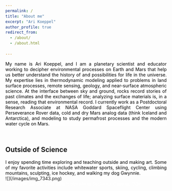```yaml
---
permalink: /
title: "About me"
excerpt: "Ari Koeppel"
author_profile: true
redirect_from: 
  - /about/
  - /about.html

---
```

<head>
<meta name="google-site-verification" content="KJPTxa2PkZnlVUa3YiA-FiAzk9be6gA1DZd-j-GZO-A" />
<!-- Google tag (gtag.js) -->
<script async src="https://www.googletagmanager.com/gtag/js?id=GA_TRACKING_ID"></script>
<script>
  window.dataLayer = window.dataLayer || [];
  function gtag(){window.dataLayer.push(arguments);}
  gtag('js', new Date());

  gtag('config', 'GA_TRACKING_ID');
</script>
</head>
<style>
body {
  background-image: url('/images/MarsRise.jpg');
  background-repeat: no-repeat;
  background-attachment: fixed;
  background-size: cover;
}
</style> 

<div style="text-align: justify;background-color:rgba(255, 255, 255, 0.5);color:Black;"> My name is Ari Koeppel, and I am a planetary scientist and educator working to decipher environmental processes on Earth and Mars that help us better understand the history of and possibilities for life in the universe. My expertise lies in thermodynamic modeling applied to problems in land surface processes, remote sensing, geology, and near-surface atmospheric science. At the interface between sky and ground, rocks record stories of past climates and the exchanges of life; analyzing surface materials is, in a sense, reading that environmental record. I currently work as a Postdoctoral Research Associate at NASA Goddard Spaceflight Center using Perseverance Rover data, cold and dry Mars analog data (think Iceland and Antarctica), and modeling to study permafrost processes and the modern water cycle on Mars. </div>  <p>&nbsp;</p>

## Outside of Science
<div style="text-align: justify;background-color:rgba(255, 255, 255, 0.5);color:Black;"> I enjoy spending time exploring and teaching outside and making art. Some of my favorite activities include whitewater sports, skiing, cycling, climbing mountains, sculpting, ice hockey, and walking my dog Gwynnie.</div>
![](/images/img_7343.png)
<div style="text-align: justify;color:White;"> *Gwynnie the dinosaur with footprints in Slickrock Canyon, CO* </div>